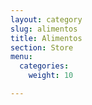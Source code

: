 ```yaml
---
layout: category
slug: alimentos
title: Alimentos
section: Store
menu:
  categories:
    weight: 10

---
```

